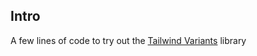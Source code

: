 ## Intro  
A few lines of code to try out the [Tailwind Variants](https://www.tailwind-variants.org/docs/introduction) library  




